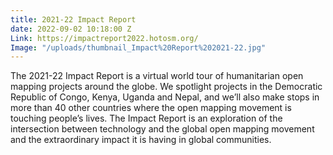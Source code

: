 ```yaml
---
title: 2021-22 Impact Report
date: 2022-09-02 10:18:00 Z
Link: https://impactreport2022.hotosm.org/
Image: "/uploads/thumbnail_Impact%20Report%202021-22.jpg"
---
```


The 2021-22 Impact Report is a virtual world tour of humanitarian open mapping projects around the globe. We spotlight projects in the Democratic Republic of Congo, Kenya, Uganda and Nepal, and we’ll also make stops in more than 40 other countries where the open mapping movement is touching people’s lives. The Impact Report is an exploration of the intersection between technology and the global open mapping movement and the extraordinary impact it is having in global communities.